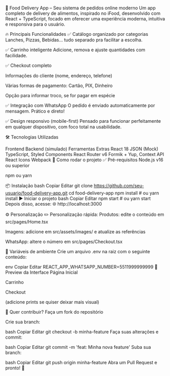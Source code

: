 🍔 Food Delivery App – Seu sistema de pedidos online moderno
Um app completo de delivery de alimentos, inspirado no iFood, desenvolvido com React + TypeScript, focado em oferecer uma experiência moderna, intuitiva e responsiva para o usuário.

🔥 Principais Funcionalidades
✅ Catálogo organizado por categorias
Lanches, Pizzas, Bebidas… tudo separado pra facilitar a escolha.

✅ Carrinho inteligente
Adicione, remova e ajuste quantidades com facilidade.

✅ Checkout completo

Informações do cliente (nome, endereço, telefone)

Várias formas de pagamento: Cartão, PIX, Dinheiro

Opção para informar troco, se for pagar em espécie

✅ Integração com WhatsApp
O pedido é enviado automaticamente por mensagem. Prático e direto!

✅ Design responsivo (mobile-first)
Pensado para funcionar perfeitamente em qualquer dispositivo, com foco total na usabilidade.

🛠 Tecnologias Utilizadas

Frontend	Backend (simulado)	Ferramentas Extras
React 18	JSON (Mock)	TypeScript, Styled Components
React Router v6		Formik + Yup, Context API
React Icons		Webpack
🚀 Como rodar o projeto
✅ Pré-requisitos
Node.js v16 ou superior

npm ou yarn

📦 Instalação
bash
Copiar
Editar
git clone https://github.com/seu-usuario/food-delivery-app.git
cd food-delivery-app
npm install # ou yarn install
▶️ Iniciar o projeto
bash
Copiar
Editar
npm start # ou yarn start
Depois disso, acesse:
🌐 http://localhost:3000


⚙️ Personalização
✏️ Personalização rápida:
Produtos: edite o conteúdo em src/pages/Home.tsx

Imagens: adicione em src/assets/images/ e atualize as referências

WhatsApp: altere o número em src/pages/Checkout.tsx

📁 Variáveis de ambiente
Crie um arquivo .env na raiz com o seguinte conteúdo:

env
Copiar
Editar
REACT_APP_WHATSAPP_NUMBER=5511999999999
📸 Preview da Interface
Página Inicial

Carrinho

Checkout

(adicione prints se quiser deixar mais visual)

🤝 Quer contribuir?
Faça um fork do repositório

Crie sua branch:

bash
Copiar
Editar
git checkout -b minha-feature
Faça suas alterações e commit:

bash
Copiar
Editar
git commit -m 'feat: Minha nova feature'
Suba sua branch:

bash
Copiar
Editar
git push origin minha-feature
Abra um Pull Request e pronto! 🚀

